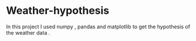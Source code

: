 # Weather-hypothesis
In this project I used numpy , pandas and matplotlib to get the hypothesis of the weather data .
